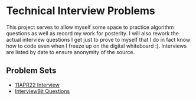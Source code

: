 # Technical Interview Problems
This project serves to allow myself some space to practice algorithm questions 
as well as record my work for posterity. I will also rework the actual interview 
questions I get just to prove to myself that I do in fact know how to code
even when I freeze up on the digital whiteboard :). Interviews are listed by 
date to ensure anonymity of the source.

## Problem Sets
* <a href="tree/main/src/main/java/interview_11APR22">11APR22 Interview</a>
* <a href="../tree/main/src/main/java/interviewbit">InterviewBit Questions</a>



